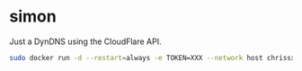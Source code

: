 # simon

Just a DynDNS using the CloudFlare API.

```sh
sudo docker run -d --restart=always -e TOKEN=XXX --network host chrissx/simon:latest
```
